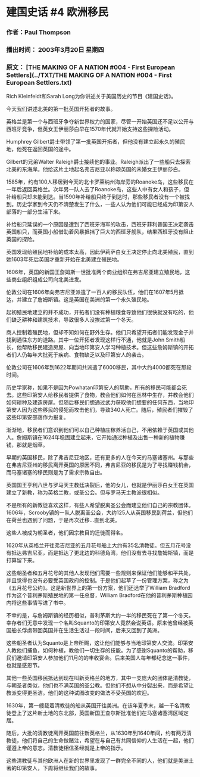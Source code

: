 # 建国史话 #4 欧洲移民

### 作者：Paul Thompson

### 播出时间： 2003年3月20日 星期四

### 原文： [THE MAKING OF A NATION #004 - First European Settlers](../TXT/THE MAKING OF A NATION #004 - First European Settlers.txt)

Rich Kleinfeldt和Sarah Long为你讲述关于美国历史的节目《建国史话》。

今天我们讲述北美的第一批英国开拓者的故事。

英格兰是第一个与西班牙争夺新世界权力的国家，尽管一开始英国还不足以公开与西班牙竞争，但英女王伊丽莎白早在1570年代就开始支持这些探险活动。

Humphrey Gilbert爵士带领了第一批英国开拓者，但他没有建立起永久的殖民地，他死在返回英国的途中。

Gilbert的兄弟Walter Raleigh爵士接续他的事业。Raleigh派出了一些船只去探索北美的东海岸。他给这片土地起名弗吉尼亚以称颂英国的未婚女王伊丽莎白。

1585年，约有100人移居到今天的北卡罗莱纳州海岸旁的Roanoke岛，这些移民在一年后返回英格兰。次年另一队人去了Roanoke岛，这些人中有女人和孩子，但补给船只却未能到达。当1590年补给船只终于到达时，那些移民者没有一个被找到。历史学家到今天仍不清楚发生了什么，一些人认为他们可能已经成为印第安人部落的一部分生活下来。

补给船只延误的一个原因是遭到了西班牙海军的攻击，西班牙菲利普国王决定袭击英国船只，而英国小船借助着风暴抵挡了巨大的西班牙舰队，结果西班牙没有阻止英国的探险。

英国发现给殖民地补给的成本太高，因此伊莉萨白女王决定停止向北美殖民，直到她1603年死后英国才重新开始在北美建立殖民地。

1606年，英国的新国王詹姆斯一世批准两个商业组织在弗吉尼亚建立殖民地，这些商业组织组成公司向北美进发。

伦敦公司在1606年向弗吉尼亚派遣了一百人的移民队伍，他们在1607年5月抵达，并建立了詹姆斯镇。这是英国在美洲的第一个永久殖民地。

起初殖民地建立的并不成功，开拓者们没有种植粮食导致他们很快就没有吃的，他们缺乏耕种和建筑技术，导致很多人没挨过第一个冬天。

商人控制着殖民地，但却不知如何在野外生存。他们只希望开拓者们能发现金子并找到通往东方的道路。其中一位开拓者发现这样行不通，他就是John Smith船长，他帮助移民建造房屋、向当地印第安人学习种植技术。但这些詹姆斯镇的开拓者们人仍每年大批死于疾病、食物缺乏以及印第安人的袭击。

伦敦公司在1606年到1622年期间共派遣了6000移民，其中大约4000都死在那段时间。

历史学家称，如果不是因为Powhatan印第安人的帮助，所有的移民可能都会死去。这些印第安人给移民者提供了食物，教会他们如何在丛林中生存，并教会他们如何耕种及建造房屋。但随后移民们想通过武力获取他们想要的任何东西，当地印第安人因为这些移民的侵犯而攻击他们，导致340人死亡。随后，殖民者们摧毁了这些印第安部落作为报复。

渐渐地，移民者们意识到他们可以自己种植庄稼养活自己，不用依赖于英国或其他人。詹姆斯镇在1624年稳固建立起来，它开始通过种植及出售一种新的植物赚钱，那就是烟草。

早期的英国移民，除了弗吉尼亚地区，还有更多的人在今天的马塞诸塞州。与那些在弗吉尼亚州的移民离开英国的原因不同，弗吉尼亚的移民是为了寻找赚钱机会，而马塞诸塞的移民则是为了需求宗教自由。

英国国王亨利八世与罗马天主教廷决裂后，他的女儿，也就是伊丽莎白女王在英国建立了新教，称为英格兰教，或圣公会。但与罗马天主教派很相似。

不是所有的新教徒喜欢这样，有些人希望脱离圣公会而建立他们自己的宗教团体。1606年，Scrooby镇的一队人脱离圣公会，大约125人从英国移民到荷兰，但他们在荷兰也遇到了问题，于是再次迁移...直到北美。

这些人被成为朝圣者，他们因宗教目的迁徙而得名。

1620年从英格兰开往弗吉尼亚的五月花号船上大约有35名清教徒。但五月花号没有抵达弗吉尼亚，而是抵达了更北边的科德角湾，他们没有去寻找詹姆斯镇，而是打算留下来。

这些朝圣者和五月花号的其他人发现他们需要一些规则来保证他们能够和平共处，并且觉得也没有必要受英国政府的控制。于是他们起草了一份管理方案，称之为《五月花号公约》。这是新世界上的第一份方案，他们还选举了William Bradford作为这个普利茅斯殖民地的第一任总督，William Bradford在他的普利茅斯种植园内将这些事情写进了书中。

不幸的是，与詹姆斯镇的经历相似，普利茅斯大约一半的移民死在了第一个冬天。幸存者们无意中发现一个名叫Squanto的印第安人竟然会说英语。原来他曾经被英国船长俘虏带回英国并在生活生活过一段时间，后来又回到了美洲。

这些朝圣者认为Squanto是上帝所赐，这让他们能够与当地印第安人交流。印第安人教他们捕鱼，如何种植，教他们一切生存的技能。为了感谢Squanto的帮助，移民们邀请印第安人参加他们11月的的丰收宴会。后来美国人每年都纪念这一事件，也就是感恩节。

其他一些英国移民抵达到现在叫新英格兰的地方，其中一支庞大的团体是清教徒，与朝圣者类似，他们也不满英国的圣公教。但他们不想从中分裂出来，而是希望让教派变得更圣洁。他们的这种试图改变的做法不受英国的欢迎。

1630年，第一艘载着清教徒的船从英国开往美洲。在该年夏季末，越一千名清教徒登上了这片新土地的东北部，英国新国王查尔斯批准他们在马塞诸塞湾区域定居。

随后，大批的清教徒离开英国前往新英格兰，从1630年到1640年间，约有两万清教徒，他们将自己的生命做赌注，希望在与自己有共同信仰的人生活在一起，他们谨遵上帝的意志。清教徒相信圣经就是上帝的指示。

这些清教徒与其他欧洲人在新的世界里发现了一群完全不同的人，他们就是美洲土著的印第安人，下周将继续我们的故事。

